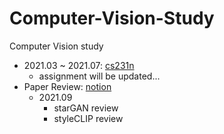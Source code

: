 # Computer-Vision-Study

Computer Vision study
- 2021.03 ~ 2021.07: [cs231n](https://equal-cerise-f21.notion.site/CS231n-7b21fbd1d75545428543cae59a122e84)
  - assignment will be updated...
- Paper Review: [notion](https://equal-cerise-f21.notion.site/Paper-Review-1057b3fa385e4953839ed73a6f46c217)
  - 2021.09
    - starGAN review
    - styleCLIP review
